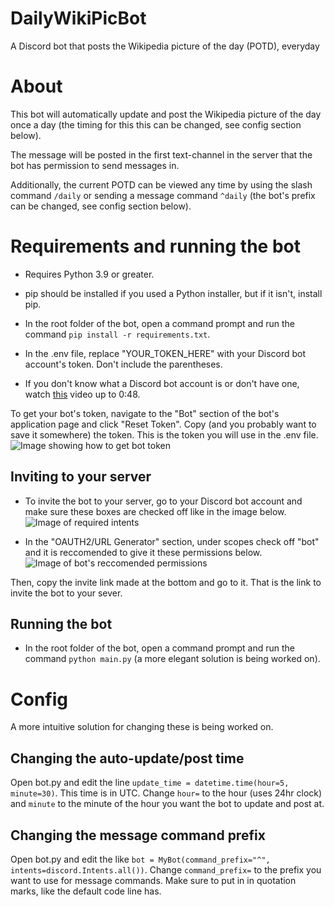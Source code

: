 # DailyWikiPicBot
A Discord bot that posts the Wikipedia picture of the day (POTD), everyday

# About
This bot will automatically update and post the Wikipedia picture of the day once a day (the timing for this this can be changed, see config section below).

The message will be posted in the first text-channel in the server that the bot has permission to send messages in.

Additionally, the current POTD can be viewed any time by using the slash command `/daily` or sending a message command `^daily` (the bot's prefix can be changed, see config section below).

# Requirements and running the bot
- Requires Python 3.9 or greater.

- pip should be installed if you used a Python installer, but if it isn't, install pip.

- In the root folder of the bot, open a command prompt and run the command `pip install -r requirements.txt`.

- In the .env file, replace "YOUR_TOKEN_HERE" with your Discord bot account's token. Don't include the parentheses.

- If you don't know what a Discord bot account is or don't have one, watch [this](https://youtu.be/Gqurhm2QxA0?t=12) video up to 0:48.

To get your bot's token, navigate to the "Bot" section of the bot's application page and click "Reset Token". Copy (and you probably want to save it somewhere) the token. This is the token you will use in the .env file.
![Image showing how to get bot token](https://user-images.githubusercontent.com/47580914/208227610-e9484423-8b84-4a2b-a6d2-856e2b99115d.png)


## Inviting to your server
- To invite the bot to your server, go to your Discord bot account and make sure these boxes are checked off like in the image below.
![Image of required intents](https://user-images.githubusercontent.com/47580914/208226855-93026a5c-a97c-4ba0-a128-4663192080c0.png)

- In the "OAUTH2/URL Generator" section, under scopes check off "bot" and it is reccomended to give it these permissions below.
![Image of bot's reccomended permissions](https://user-images.githubusercontent.com/47580914/208226842-2df7df79-91c9-4d1d-a21a-0a383e16698d.png)

Then, copy the invite link made at the bottom and go to it. That is the link to invite the bot to your sever.

## Running the bot
- In the root folder of the bot, open a command prompt and run the command `python main.py` (a more elegant solution is being worked on).

# Config
A more intuitive solution for changing these is being worked on.
## Changing the auto-update/post time
Open bot.py and edit the line `update_time = datetime.time(hour=5, minute=30)`. This time is in UTC. Change `hour=` to the hour (uses 24hr clock) and `minute` to the minute of the hour you want the bot to update and post at.
## Changing the message command prefix
Open bot.py and edit the like `bot = MyBot(command_prefix="^", intents=discord.Intents.all())`. Change `command_prefix=` to the prefix you want to use for message commands. Make sure to put in in quotation marks, like the default code line has.
